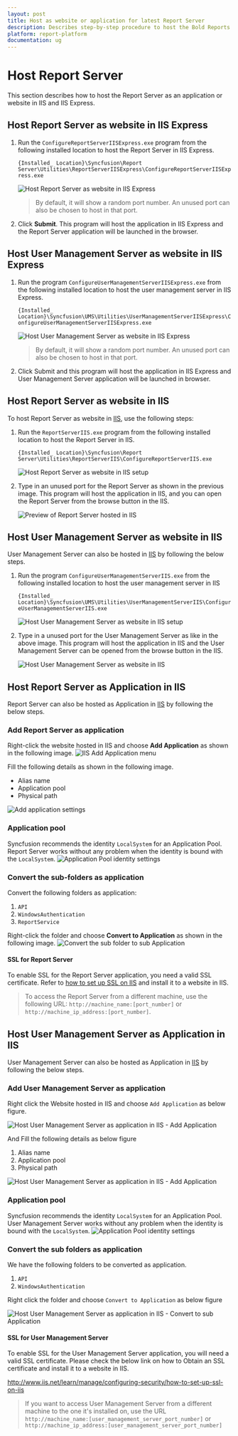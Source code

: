 ```yaml
---
layout: post
title: Host as website or application for latest Report Server
description: Describes step-by-step procedure to host the Bold Reports On-Premise as website or an application in IIS and IIS Express.
platform: report-platform
documentation: ug
---
```


# Host Report Server

This section describes how to host the Report Server as an application or website in IIS and IIS Express.

## Host Report Server as website in IIS Express

1. Run the `ConfigureReportServerIISExpress.exe` program from the following installed location to host the Report Server in IIS Express.

    `{Installed_ Location}\Syncfusion\Report Server\Utilities\ReportServerIISExpress\ConfigureReportServerIISExpress.exe`

    ![Host Report Server as website in IIS Express](/static/assets/on-premise/images/installation-and-deployment/on-premises/hosting/host-as-website-in-iis-express.png)

    > By default, it will show a random port number. An unused port can also be chosen to host in that port.

2. Click **Submit**. This program will host the application in IIS Express and the Report Server application will be launched in the browser.

## Host User Management Server as website in IIS Express

1. Run the program `ConfigureUserManagementServerIISExpress.exe` from the following installed location to host the user management server in IIS Express.

    `{Installed_ Location}\Syncfusion\UMS\Utilities\UserManagementServerIISExpress\ConfigureUserManagementServerIISExpress.exe`

    ![Host User Management Server as website in IIS Express](/static/assets/on-premise/images/installation-and-deployment/on-premises/hosting/host-as-website-in-iis-express-for-ums.png)

    > By default, it will show a random port number. An unused port can also be chosen to host in that port.

2. Click Submit and this program will host the application in IIS Express and User Management Server application will be launched in browser.

## Host Report Server as website in IIS

To host Report Server as website in [IIS](https://en.wikipedia.org/wiki/Internet_Information_Services), use the following steps:

1. Run the `ReportServerIIS.exe` program from the following installed location to host the Report Server in IIS.

    `{Installed_ Location}\Syncfusion\Report Server\Utilities\ReportServerIIS\ConfigureReportServerIIS.exe`

    ![Host Report Server as website in IIS setup](/static/assets/on-premise/images/installation-and-deployment/on-premises/hosting/host-report-server-in-iis-setup.png)

2. Type in an unused port for the Report Server as shown in the previous image. This program will host the application in IIS, and you can open the Report Server from the browse button in the IIS.

    ![Preview of Report Server hosted in IIS](/static/assets/on-premise/images/installation-and-deployment/on-premises/hosting/iis-hosted-report-server-preview.png)

## Host User Management Server as website in IIS

User Management Server can also be hosted in [IIS](https://en.wikipedia.org/wiki/Internet_Information_Services) by following the below steps.

1. Run the program `ConfigureUserManagementServerIIS.exe` from the following installed location to host the user management server in IIS

    `{Installed_ Location}\Syncfusion\UMS\Utilities\UserManagementServerIIS\ConfigureUserManagementServerIIS.exe`

    ![Host User Management Server as website in IIS setup](/static/assets/on-premise/images/installation-and-deployment/on-premises/hosting/host-report-server-in-iis-setup-for-ums.png)

2. Type in a unused port for the User Management Server as like in the above image. This program will host the application in IIS and the User Management Server can be opened from the browse button in the IIS.

    ![Host User Management Server as website in IIS](/static/assets/on-premise/images/installation-and-deployment/on-premises/hosting/iis-hosted-ums-preview.png)

## Host Report Server as Application in IIS

Report Server can also be hosted as Application in [IIS](https://en.wikipedia.org/wiki/Internet_Information_Services) by following the below steps.

### Add Report Server as application

Right-click the website hosted in IIS and choose **Add Application** as shown in the following image.
![IIS Add Application menu](/static/assets/on-premise/images/installation-and-deployment/on-premises/hosting/add-application-option.png)

Fill the following details as shown in the following image.

* Alias name
* Application pool
* Physical path

![Add application settings](/static/assets/on-premise/images/installation-and-deployment/on-premises/hosting/add-application-settings.png)

### Application pool

Syncfusion recommends the identity `LocalSystem` for an Application Pool.
Report Server works without any problem when the identity is bound with the `LocalSystem`.
![Application Pool identity settings](/static/assets/on-premise/images/installation-and-deployment/on-premises/hosting/application-pool-identity-settings.png)

### Convert the sub-folders as application

Convert the following folders as application:

1. `API`
2. `WindowsAuthentication`
3. `ReportService`

Right-click the folder and choose **Convert to Application** as shown in the following image.
![Convert the sub folder to sub Application](/static/assets/on-premise/images/installation-and-deployment/on-premises/hosting/convert-to-application.png)

#### SSL for Report Server

To enable SSL for the Report Server application, you need a valid SSL certificate. Refer to [how to set up SSL on IIS](http://www.iis.net/learn/manage/configuring-security/how-to-set-up-ssl-on-iis) and install it to a website in IIS.

> To access the Report Server from a different machine, use the following URL: `http://machine_name:[port_number]` or `http://machine_ip_address:[port_number]`.

## Host User Management Server as Application in IIS

User Management Server can also be hosted as Application in [IIS](https://en.wikipedia.org/wiki/Internet_Information_Services) by following the below steps.

### Add User Management Server as application

Right click the Website hosted in IIS and choose `Add Application` as below figure.

![Host User Management Server as application in IIS - Add Application](/static/assets/on-premise/images/installation-and-deployment/on-premises/hosting/add-ums-application.png)

And Fill the following details as below figure

1. Alias name
2. Application pool
3. Physical path

![Host User Management Server as application in IIS - Add Application](/static/assets/on-premise/images/installation-and-deployment/on-premises/hosting/add-ums-application-settings.png)

### Application pool

Syncfusion recommends the identity `LocalSystem` for an Application Pool.
User Management Server works without any problem when the identity is bound with the `LocalSystem`.
![Application Pool identity settings](/static/assets/on-premise/images/installation-and-deployment/on-premises/hosting/application-pool-identity-settings.png)

### Convert the sub folders as application

We have the following folders to be converted as application.

1. `API`
2. `WindowsAuthentication`

Right click the folder and choose `Convert to Application` as below figure

![Host User Management Server as application in IIS - Convert to sub Application](/static/assets/on-premise/images/installation-and-deployment/on-premises/hosting/convert-to-sub-application-for-ums.png)

#### SSL for User Management Server

To enable SSL for the User Management Server application, you will need a valid SSL certificate. Please check the below link on how to Obtain an SSL certificate and install it to a website in IIS.

<http://www.iis.net/learn/manage/configuring-security/how-to-set-up-ssl-on-iis>

> If you want to access User Management Server from a different machine to the one it's installed on, use the URL `http://machine_name:[user_management_server_port_number]` or `http://machine_ip_address:[user_management_server_port_number]`
